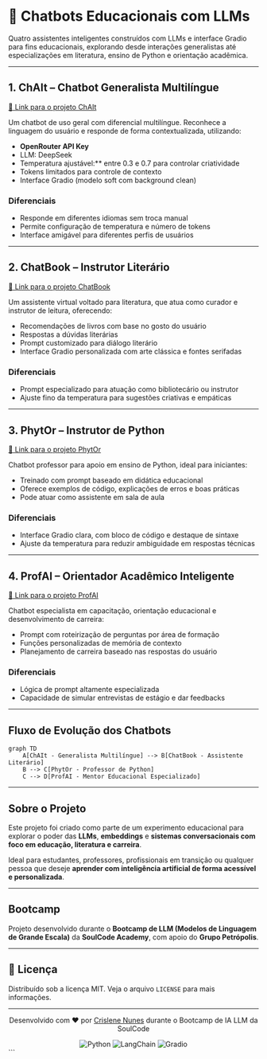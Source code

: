 # 🤖 Chatbots Educacionais com LLMs

Quatro assistentes inteligentes construídos com LLMs e interface Gradio para fins educacionais, explorando desde interações generalistas até especializações em literatura, ensino de Python e orientação acadêmica.

---

## 1. ChAIt – Chatbot Generalista Multilíngue
[🔗 Link para o projeto ChAIt](#)

Um chatbot de uso geral com diferencial multilíngue. Reconhece a linguagem do usuário e responde de forma contextualizada, utilizando:

- **OpenRouter API Key**
- LLM: DeepSeek
- Temperatura ajustável:** entre 0.3 e 0.7 para controlar criatividade
- Tokens limitados para controle de contexto
- Interface Gradio (modelo soft com background clean)

### Diferenciais
- Responde em diferentes idiomas sem troca manual
- Permite configuração de temperatura e número de tokens
- Interface amigável para diferentes perfis de usuários

---

## 2. ChatBook – Instrutor Literário
[🔗 Link para o projeto ChatBook](#)

Um assistente virtual voltado para literatura, que atua como curador e instrutor de leitura, oferecendo:

- Recomendações de livros com base no gosto do usuário
- Respostas a dúvidas literárias
- Prompt customizado para diálogo literário
- Interface Gradio personalizada com arte clássica e fontes serifadas

### Diferenciais
- Prompt especializado para atuação como bibliotecário ou instrutor
- Ajuste fino da temperatura para sugestões criativas e empáticas

---

## 3. PhytOr – Instrutor de Python
[🔗 Link para o projeto PhytOr](#)

Chatbot professor para apoio em ensino de Python, ideal para iniciantes:

- Treinado com prompt baseado em didática educacional
- Oferece exemplos de código, explicações de erros e boas práticas
- Pode atuar como assistente em sala de aula

### Diferenciais
- Interface Gradio clara, com bloco de código e destaque de sintaxe
- Ajuste da temperatura para reduzir ambiguidade em respostas técnicas

---

##  4. ProfAI – Orientador Acadêmico Inteligente
[🔗 Link para o projeto ProfAI](#)

Chatbot especialista em capacitação, orientação educacional e desenvolvimento de carreira:

- Prompt com roteirização de perguntas por área de formação
- Funções personalizadas de memória de contexto
- Planejamento de carreira baseado nas respostas do usuário

### Diferenciais
- Lógica de prompt altamente especializada
- Capacidade de simular entrevistas de estágio e dar feedbacks

---

## Fluxo de Evolução dos Chatbots

```mermaid
graph TD
    A[ChAIt - Generalista Multilíngue] --> B[ChatBook - Assistente Literário]
    B --> C[PhytOr - Professor de Python]
    C --> D[ProfAI - Mentor Educacional Especializado]
```

---

## Sobre o Projeto

Este projeto foi criado como parte de um experimento educacional para explorar o poder das **LLMs**, **embeddings** e **sistemas conversacionais com foco em educação, literatura e carreira**.

Ideal para estudantes, professores, profissionais em transição ou qualquer pessoa que deseje **aprender com inteligência artificial de forma acessível e personalizada**.

---

## Bootcamp

Projeto desenvolvido durante o **Bootcamp de LLM (Modelos de Linguagem de Grande Escala)** da **SoulCode Academy**, com apoio do **Grupo Petrópolis**.

---

## 📄 Licença

Distribuído sob a licença MIT. Veja o arquivo `LICENSE` para mais informações.

---

<div align="center">  
  <p>Desenvolvido com ❤️ por <a href="https://github.com/crislenenunes">Crislene Nunes</a> durante o Bootcamp de IA LLM da SoulCode</p>  
  <img src="https://img.shields.io/badge/Python-3.10+-blue?logo=python" alt="Python">  
  <img src="https://img.shields.io/badge/LangChain-0.1+-orange?logo=langchain" alt="LangChain">  
  <img src="https://img.shields.io/badge/Gradio-4.28.3-green?logo=gradio" alt="Gradio">  
</div>
```
